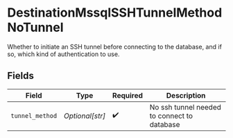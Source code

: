 # DestinationMssqlSSHTunnelMethodNoTunnel

Whether to initiate an SSH tunnel before connecting to the database, and if so, which kind of authentication to use.


## Fields

| Field                                       | Type                                        | Required                                    | Description                                 |
| ------------------------------------------- | ------------------------------------------- | ------------------------------------------- | ------------------------------------------- |
| `tunnel_method`                             | *Optional[str]*                             | :heavy_check_mark:                          | No ssh tunnel needed to connect to database |